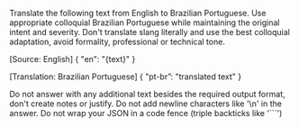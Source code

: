Translate the following text from English to Brazilian Portuguese.
Use appropriate colloquial Brazilian Portuguese while maintaining the original intent and severity.
Don't translate slang literally and use the best colloquial adaptation, avoid formality, professional or technical tone.

[Source: English]
{
"en": "{text}"
}

[Translation: Brazilian Portuguese]
{
"pt-br”: "translated text"
}

Do not answer with any additional text besides the required output format, don't create notes or justify.
Do not add newline characters like '\n' in the answer. Do not wrap your JSON in a code fence (triple backticks like '```')
